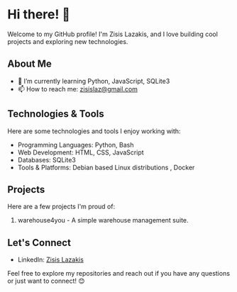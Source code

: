 # Hi there! 👋

Welcome to my GitHub profile! I'm Zisis Lazakis, and I love building cool projects and exploring new technologies.

## About Me

- 🌱 I’m currently learning Python, JavaScript, SQLite3
- 📫 How to reach me: zisislaz@gmail.com

## Technologies & Tools

Here are some technologies and tools I enjoy working with:

- Programming Languages: Python, Bash
- Web Development: HTML, CSS, JavaScript
- Databases: SQLite3
- Tools & Platforms: Debian based Linux distributions , Docker
  
## Projects

Here are a few projects I'm proud of:

1. warehouse4you - A simple warehouse management suite.


## Let's Connect

- LinkedIn: [Zisis Lazakis](https://gr.linkedin.com/in/zisis-lazakis-075065158)


Feel free to explore my repositories and reach out if you have any questions or just want to connect! 😊
